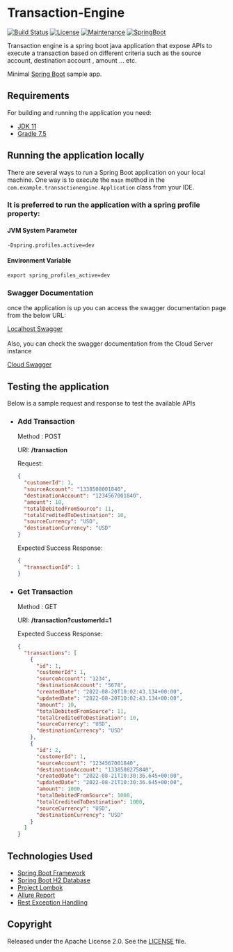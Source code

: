 # Transaction-Engine

[![Build Status](https://github.com/princebayan/transaction-engine/actions/workflows/transaction-engine-pipeline.yaml/badge.svg)](https://github.com/princebayan/transaction-engine/actions)
[![License](http://img.shields.io/:license-apache-blue.svg)](http://www.apache.org/licenses/LICENSE-2.0.html)
[![Maintenance](https://img.shields.io/badge/Maintained%3F-yes-green.svg)](https://GitHub.com/Naereen/StrapDown.js/graphs/commit-activity)
[![SpringBoot](https://img.shields.io/badge/Spring_Boot-F2F4F9?style=for-the-badge&logo=spring-boot)](http://projects.spring.io/spring-boot/)

Transaction engine is a spring boot java application that expose APIs to execute a transaction based on different criteria 
such as the source account, destination account , amount ... etc. 


Minimal [Spring Boot](http://projects.spring.io/spring-boot/) sample app.


## Requirements

For building and running the application you need:

- [JDK 11](https://www.oracle.com/java/technologies/javase/jdk11-archive-downloads.html)
- [Gradle 7.5](https://services.gradle.org/distributions/gradle-7.5-bin.zip)

## Running the application locally

There are several ways to run a Spring Boot application on your local machine. One way is to execute the `main` method in the `com.example.transactionengine.Application` class from your IDE.

<h3>It is preferred to run the application with a spring profile property:</h3> 

<h4>JVM System Parameter</h4>

```shell
-Dspring.profiles.active=dev
```
<h4>Environment Variable</h4>

```shell
export spring_profiles_active=dev
```
<h3>Swagger Documentation</h3>
once the application is up you can access the swagger documentation page from the 
below URL:
<br>

[Localhost Swagger](http://localhost:8082/swagger-ui.html)
<br>
<br>
Also, you can check the swagger documentation from the Cloud Server instance
<br>

[Cloud Swagger](http://137.184.12.5:8081/swagger-ui.html)

## Testing the application

Below is a sample request and response to test the available APIs

- ### Add Transaction
    Method : POST

    URI: <b>/transaction</b>

    Request:

    ```json
    {
      "customerId": 1,
      "sourceAccount": "1338508001840",
      "destinationAccount": "1234567001840",
      "amount": 10,
      "totalDebitedFromSource": 11,
      "totalCreditedToDestination": 10,
      "sourceCurrency": "USD",
      "destinationCurrency": "USD"
    }
    ```
    Expected Success Response: 
    
    ```json
    {
      "transactionId": 1
    }
    ```

- ### Get Transaction
    Method : GET

    URI: <b>/transaction?customerId=1</b>

    Expected Success Response:

    ```json
    {
      "transactions": [
        {
          "id": 1,
          "customerId": 1,
          "sourceAccount": "1234",
          "destinationAccount": "5678",
          "createdDate": "2022-08-20T10:02:43.134+00:00",
          "updatedDate": "2022-08-20T10:02:43.134+00:00",
          "amount": 10,
          "totalDebitedFromSource": 11,
          "totalCreditedToDestination": 10,
          "sourceCurrency": "USD",
          "destinationCurrency": "USD"
        },
        {
          "id": 2,
          "customerId": 1,
          "sourceAccount": "1234567001840",
          "destinationAccount": "1338508275840",
          "createdDate": "2022-08-21T10:30:36.645+00:00",
          "updatedDate": "2022-08-21T10:30:36.645+00:00",
          "amount": 1000,
          "totalDebitedFromSource": 1000,
          "totalCreditedToDestination": 1000,
          "sourceCurrency": "USD",
          "destinationCurrency": "USD"
        }
      ]
    }
    ```

## Technologies Used

- [Spring Boot Framework](http://projects.spring.io/spring-boot/)
- [Spring Boot H2 Database](https://www.baeldung.com/spring-boot-h2-database)
- [Project Lombok](https://projectlombok.org/)
- [Allure Report](https://qameta.io/allure-report/)
- [Rest Exception Handling](https://www.baeldung.com/exception-handling-for-rest-with-spring)


## Copyright

Released under the Apache License 2.0. See the [LICENSE](https://github.com/princebayan/transaction-engine/blob/develop/LICENSE.txt) file.
